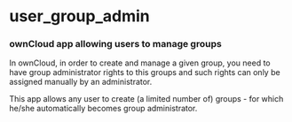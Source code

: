 user_group_admin
================
### ownCloud app allowing users to manage groups

In ownCloud, in order to create and manage a given group, you need to have group administrator rights to this groups and such rights can only be assigned manually by an administrator.

This app allows any user to create (a limited number of) groups - for which he/she automatically becomes group administrator.
